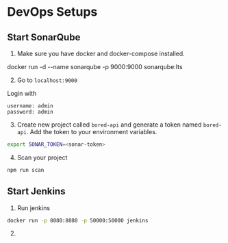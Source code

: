 # DevOps Setups

## Start SonarQube
1. Make sure you have docker and docker-compose installed.

docker run -d --name sonarqube -p 9000:9000 sonarqube:lts

2. Go to `localhost:9000`

Login with 
```
username: admin
password: admin
```

3. Create new project called `bored-api` and generate a token named `bored-api`. Add the token to your environment variables.

```bash
export SONAR_TOKEN=<sonar-token>
```

4. Scan your project
```bash
npm run scan
```

## Start Jenkins

1. Run jenkins

```bash
docker run -p 8080:8080 -p 50000:50000 jenkins
```

2. 